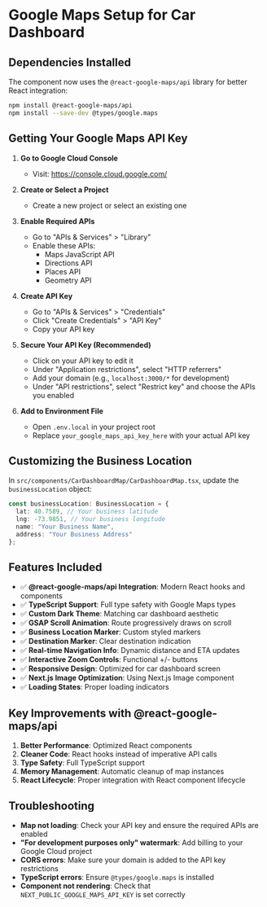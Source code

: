 # Google Maps Setup for Car Dashboard

## Dependencies Installed

The component now uses the `@react-google-maps/api` library for better React integration:

```bash
npm install @react-google-maps/api
npm install --save-dev @types/google.maps
```

## Getting Your Google Maps API Key

1. **Go to Google Cloud Console**
   - Visit: https://console.cloud.google.com/

2. **Create or Select a Project**
   - Create a new project or select an existing one

3. **Enable Required APIs**
   - Go to "APIs & Services" > "Library"
   - Enable these APIs:
     - Maps JavaScript API
     - Directions API
     - Places API
     - Geometry API

4. **Create API Key**
   - Go to "APIs & Services" > "Credentials"
   - Click "Create Credentials" > "API Key"
   - Copy your API key

5. **Secure Your API Key (Recommended)**
   - Click on your API key to edit it
   - Under "Application restrictions", select "HTTP referrers"
   - Add your domain (e.g., `localhost:3000/*` for development)
   - Under "API restrictions", select "Restrict key" and choose the APIs you enabled

6. **Add to Environment File**
   - Open `.env.local` in your project root
   - Replace `your_google_maps_api_key_here` with your actual API key

## Customizing the Business Location

In `src/components/CarDashboardMap/CarDashboardMap.tsx`, update the `businessLocation` object:

```typescript
const businessLocation: BusinessLocation = {
  lat: 40.7589, // Your business latitude
  lng: -73.9851, // Your business longitude
  name: "Your Business Name",
  address: "Your Business Address"
};
```

## Features Included

- ✅ **@react-google-maps/api Integration**: Modern React hooks and components
- ✅ **TypeScript Support**: Full type safety with Google Maps types
- ✅ **Custom Dark Theme**: Matching car dashboard aesthetic
- ✅ **GSAP Scroll Animation**: Route progressively draws on scroll
- ✅ **Business Location Marker**: Custom styled markers
- ✅ **Destination Marker**: Clear destination indication
- ✅ **Real-time Navigation Info**: Dynamic distance and ETA updates
- ✅ **Interactive Zoom Controls**: Functional +/- buttons
- ✅ **Responsive Design**: Optimized for car dashboard screen
- ✅ **Next.js Image Optimization**: Using Next.js Image component
- ✅ **Loading States**: Proper loading indicators

## Key Improvements with @react-google-maps/api

1. **Better Performance**: Optimized React components
2. **Cleaner Code**: React hooks instead of imperative API calls
3. **Type Safety**: Full TypeScript support
4. **Memory Management**: Automatic cleanup of map instances
5. **React Lifecycle**: Proper integration with React component lifecycle

## Troubleshooting

- **Map not loading**: Check your API key and ensure the required APIs are enabled
- **"For development purposes only" watermark**: Add billing to your Google Cloud project
- **CORS errors**: Make sure your domain is added to the API key restrictions
- **TypeScript errors**: Ensure `@types/google.maps` is installed
- **Component not rendering**: Check that `NEXT_PUBLIC_GOOGLE_MAPS_API_KEY` is set correctly